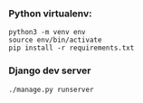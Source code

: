 ### Python virtualenv:
```
python3 -m venv env
source env/bin/activate
pip install -r requirements.txt
```

### Django dev server
```
./manage.py runserver
```
